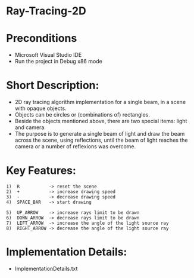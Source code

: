 # Ray-Tracing-2D


# Preconditions
   - Microsoft Visual Studio IDE
   - Run the project in Debug x86 mode

# Short Description:
   - 2D ray tracing algorithm implementation for a single beam, in a
scene with opaque objects.
   - Objects can be circles or (combinations of) rectangles.
   - Beside the objects mentioned above, there are two special items: light and camera.
   - The purpose is to generate a single beam of light and draw the beam across the scene, using reflections, until the beam of light reaches the camera or a number of reflexions was overcome.

# Key Features:
	1)	R 			-> reset the scene
	2)	+			-> increase drawing speed
	3)	-			-> decrease drawing speed
	4)	SPACE_BAR	-> start drawing

	5)	UP_ARROW	-> increase rays limit to be drawn
	6)	DOWN_ARROW	-> decrease rays limit to be drawn
	7)	LEFT_ARROW	-> increase the angle of the light source ray
	8)	RIGHT_ARROW	-> decrease the angle of the light source ray

# Implementation Details:
   - ImplementationDetails.txt
